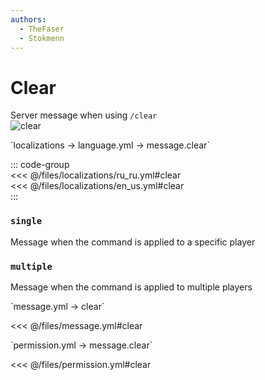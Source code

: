 ```yaml
---
authors:
  - TheFaser
  - Stokmenn
---
```


# Clear

Server message when using `/clear`  
![clear](/clear.png)  

[//]: # (localization)  
<!--@include: @/parts/words.md#localization-->  
<!--@include: @/parts/words.md#path--> `localizations → language.yml → message.clear`  

<!--@include: @/parts/words.md#default-->  

::: code-group  
<<< @/files/localizations/ru_ru.yml#clear  
<<< @/files/localizations/en_us.yml#clear  
:::  

### `single`  

Message when the command is applied to a specific player  

### `multiple`  

Message when the command is applied to multiple players  

[//]: # (message.yml)  
<!--@include: @/parts/words.md#setting-->  
<!--@include: @/parts/words.md#path--> `message.yml → clear`  

<!--@include: @/parts/words.md#default-->  
<<< @/files/message.yml#clear  

<!--@include: @/parts/enable.md-->  
<!--@include: @/parts/destination.md-->  
<!--@include: @/parts/sound.md-->  

[//]: # (permission.yml)  
<!--@include: @/parts/words.md#permission-->  
<!--@include: @/parts/words.md#path--> `permission.yml → message.clear`  

<!--@include: @/parts/words.md#default-->  
<<< @/files/permission.yml#clear  

<!--@include: @/parts/permission/permissionTier3.md-->  
<!--@include: @/parts/permission/sound.md-->
